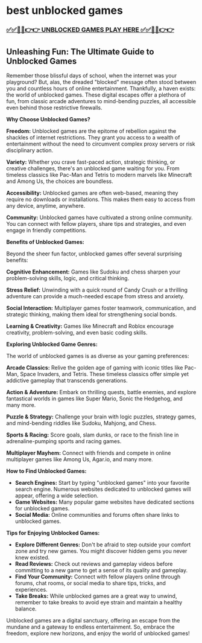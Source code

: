 # best unblocked games

### [✅✅🔴🔴👉👉 UNBLOCKED GAMES PLAY HERE ✅✅🔴🔴👉👉](https://topstoryindia.com)

## Unleashing Fun: The Ultimate Guide to Unblocked Games

Remember those blissful days of school, when the internet was your playground? But, alas, the dreaded "blocked" message often stood between you and countless hours of online entertainment. Thankfully, a haven exists: the world of unblocked games. These digital escapes offer a plethora of fun, from classic arcade adventures to mind-bending puzzles, all accessible even behind those restrictive firewalls. 

**Why Choose Unblocked Games?**

**Freedom:**  Unblocked games are the epitome of rebellion against the shackles of internet restrictions. They grant you access to a wealth of entertainment without the need to circumvent complex proxy servers or risk disciplinary action. 

**Variety:** Whether you crave fast-paced action, strategic thinking, or creative challenges, there's an unblocked game waiting for you. From timeless classics like Pac-Man and Tetris to modern marvels like Minecraft and Among Us, the choices are boundless.

**Accessibility:**  Unblocked games are often web-based, meaning they require no downloads or installations. This makes them easy to access from any device, anytime, anywhere. 

**Community:** Unblocked games have cultivated a strong online community. You can connect with fellow players, share tips and strategies, and even engage in friendly competitions.

**Benefits of Unblocked Games:**

Beyond the sheer fun factor, unblocked games offer several surprising benefits:

**Cognitive Enhancement:**  Games like Sudoku and chess sharpen your problem-solving skills, logic, and critical thinking.

**Stress Relief:**  Unwinding with a quick round of Candy Crush or a thrilling adventure can provide a much-needed escape from stress and anxiety.

**Social Interaction:** Multiplayer games foster teamwork, communication, and strategic thinking, making them ideal for strengthening social bonds.

**Learning & Creativity:**  Games like Minecraft and Roblox encourage creativity, problem-solving, and even basic coding skills.

**Exploring Unblocked Game Genres:**

The world of unblocked games is as diverse as your gaming preferences:

**Arcade Classics:** Relive the golden age of gaming with iconic titles like Pac-Man, Space Invaders, and Tetris. These timeless classics offer simple yet addictive gameplay that transcends generations.

**Action & Adventure:**  Embark on thrilling quests, battle enemies, and explore fantastical worlds in games like Super Mario, Sonic the Hedgehog, and many more.

**Puzzle & Strategy:**  Challenge your brain with logic puzzles, strategy games, and mind-bending riddles like Sudoku, Mahjong, and Chess.

**Sports & Racing:**  Score goals, slam dunks, or race to the finish line in adrenaline-pumping sports and racing games.

**Multiplayer Mayhem:**  Connect with friends and compete in online multiplayer games like Among Us, Agar.io, and many more.

**How to Find Unblocked Games:**

* **Search Engines:**  Start by typing "unblocked games" into your favorite search engine. Numerous websites dedicated to unblocked games will appear, offering a wide selection.
* **Game Websites:**  Many popular game websites have dedicated sections for unblocked games.
* **Social Media:**  Online communities and forums often share links to unblocked games.

**Tips for Enjoying Unblocked Games:**

* **Explore Different Genres:**  Don't be afraid to step outside your comfort zone and try new games. You might discover hidden gems you never knew existed.
* **Read Reviews:**  Check out reviews and gameplay videos before committing to a new game to get a sense of its quality and gameplay.
* **Find Your Community:**  Connect with fellow players online through forums, chat rooms, or social media to share tips, tricks, and experiences.
* **Take Breaks:**  While unblocked games are a great way to unwind, remember to take breaks to avoid eye strain and maintain a healthy balance.

Unblocked games are a digital sanctuary, offering an escape from the mundane and a gateway to endless entertainment.  So, embrace the freedom, explore new horizons, and enjoy the world of unblocked games! 
